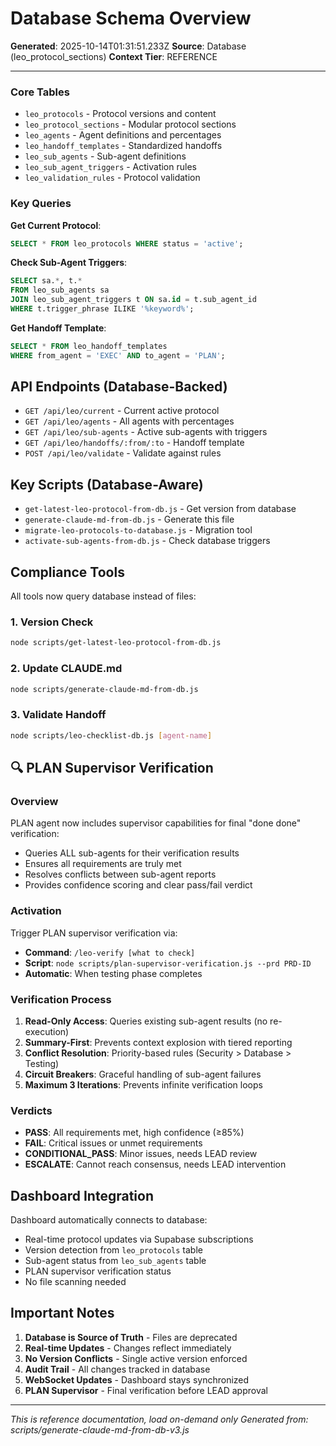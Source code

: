 # Database Schema Overview

**Generated**: 2025-10-14T01:31:51.233Z
**Source**: Database (leo_protocol_sections)
**Context Tier**: REFERENCE

---

### Core Tables
- `leo_protocols` - Protocol versions and content
- `leo_protocol_sections` - Modular protocol sections
- `leo_agents` - Agent definitions and percentages
- `leo_handoff_templates` - Standardized handoffs
- `leo_sub_agents` - Sub-agent definitions
- `leo_sub_agent_triggers` - Activation rules
- `leo_validation_rules` - Protocol validation

### Key Queries

**Get Current Protocol**:
```sql
SELECT * FROM leo_protocols WHERE status = 'active';
```

**Check Sub-Agent Triggers**:
```sql
SELECT sa.*, t.*
FROM leo_sub_agents sa
JOIN leo_sub_agent_triggers t ON sa.id = t.sub_agent_id
WHERE t.trigger_phrase ILIKE '%keyword%';
```

**Get Handoff Template**:
```sql
SELECT * FROM leo_handoff_templates
WHERE from_agent = 'EXEC' AND to_agent = 'PLAN';
```

## API Endpoints (Database-Backed)

- `GET /api/leo/current` - Current active protocol
- `GET /api/leo/agents` - All agents with percentages
- `GET /api/leo/sub-agents` - Active sub-agents with triggers
- `GET /api/leo/handoffs/:from/:to` - Handoff template
- `POST /api/leo/validate` - Validate against rules

## Key Scripts (Database-Aware)

- `get-latest-leo-protocol-from-db.js` - Get version from database
- `generate-claude-md-from-db.js` - Generate this file
- `migrate-leo-protocols-to-database.js` - Migration tool
- `activate-sub-agents-from-db.js` - Check database triggers

## Compliance Tools

All tools now query database instead of files:

### 1. Version Check
```bash
node scripts/get-latest-leo-protocol-from-db.js
```

### 2. Update CLAUDE.md
```bash
node scripts/generate-claude-md-from-db.js
```

### 3. Validate Handoff
```bash
node scripts/leo-checklist-db.js [agent-name]
```

## 🔍 PLAN Supervisor Verification

### Overview
PLAN agent now includes supervisor capabilities for final "done done" verification:
- Queries ALL sub-agents for their verification results
- Ensures all requirements are truly met
- Resolves conflicts between sub-agent reports
- Provides confidence scoring and clear pass/fail verdict

### Activation
Trigger PLAN supervisor verification via:
- **Command**: `/leo-verify [what to check]`
- **Script**: `node scripts/plan-supervisor-verification.js --prd PRD-ID`
- **Automatic**: When testing phase completes

### Verification Process
1. **Read-Only Access**: Queries existing sub-agent results (no re-execution)
2. **Summary-First**: Prevents context explosion with tiered reporting
3. **Conflict Resolution**: Priority-based rules (Security > Database > Testing)
4. **Circuit Breakers**: Graceful handling of sub-agent failures
5. **Maximum 3 Iterations**: Prevents infinite verification loops

### Verdicts
- **PASS**: All requirements met, high confidence (≥85%)
- **FAIL**: Critical issues or unmet requirements
- **CONDITIONAL_PASS**: Minor issues, needs LEAD review
- **ESCALATE**: Cannot reach consensus, needs LEAD intervention

## Dashboard Integration

Dashboard automatically connects to database:
- Real-time protocol updates via Supabase subscriptions
- Version detection from `leo_protocols` table
- Sub-agent status from `leo_sub_agents` table
- PLAN supervisor verification status
- No file scanning needed

## Important Notes

1. **Database is Source of Truth** - Files are deprecated
2. **Real-time Updates** - Changes reflect immediately
3. **No Version Conflicts** - Single active version enforced
4. **Audit Trail** - All changes tracked in database
5. **WebSocket Updates** - Dashboard stays synchronized
6. **PLAN Supervisor** - Final verification before LEAD approval

---

*This is reference documentation, load on-demand only*
*Generated from: scripts/generate-claude-md-from-db-v3.js*
